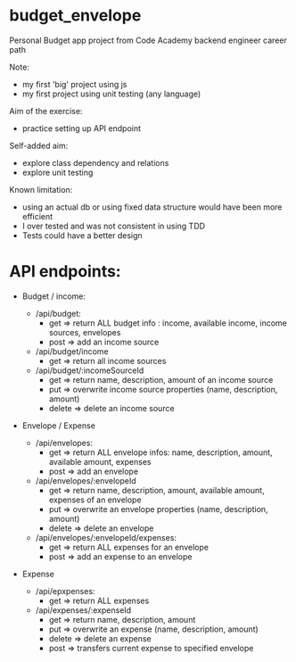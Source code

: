 # budget_envelope

Personal Budget app project from Code Academy backend engineer career path

Note:
- my first 'big' project using js
- my first project using unit testing (any language)

Aim of the exercise: 
- practice setting up API endpoint

Self-added aim: 
- explore class dependency and relations
- explore unit testing

Known limitation:
- using an actual db or using fixed data structure would have been more efficient
- I over tested and was not consistent in using TDD
- Tests could have a better design

# API endpoints:

- Budget / income:
  - /api/budget:
    - get => return ALL budget info : income, available income, income sources, envelopes
    - post => add an income source
  - /api/budget/income
    - get => return all income sources
  - /api/budget/:incomeSourceId
    - get => return name, description, amount of an income source
    - put => overwrite income source properties (name, description, amount)
    - delete => delete an income source

- Envelope / Expense
  - /api/envelopes:
    - get => return ALL envelope infos: name, description, amount, available amount, expenses
    - post => add an envelope
  - /api/envelopes/:envelopeId
    - get => return name, description, amount, available amount, expenses of an envelope
    - put => overwrite an envelope properties (name, description, amount)
    - delete => delete an envelope
  - /api/envelopes/:envelopeId/expenses:
    - get => return ALL expenses for an envelope
    - post => add an expense to an envelope

- Expense
  - /api/epxpenses:
    - get => return ALL expenses
  - /api/expenses/:expenseId
    - get => return name, description, amount
    - put => overwrite an expense (name, description, amount)
    - delete => delete an expense
    - post => transfers current expense to specified envelope

